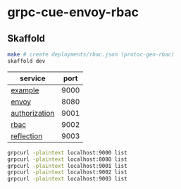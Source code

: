 # grpc-cue-envoy-rbac

## Skaffold
```bash
make # create deployments/rbac.json (protoc-gen-rbac)
skaffold dev
```

| service | port |
| --- | --- |
| [example](deployments/example.yaml) | 9000 |
| [envoy](deployments/envoy.yaml) | 8080 |
| [authorization](deployments/authorization.yaml) | 9001 |
| [rbac](deployments/rbac.yaml) | 9002 |
| [reflection](deployments/reflection.yaml) | 9003 |

```bash
grpcurl -plaintext localhost:9000 list
grpcurl -plaintext localhost:8080 list
grpcurl -plaintext localhost:9001 list
grpcurl -plaintext localhost:9002 list
grpcurl -plaintext localhost:9003 list
```
